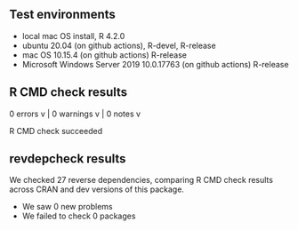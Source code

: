 ## Test environments

* local mac OS install, R 4.2.0
* ubuntu 20.04 (on github actions), R-devel, R-release
* mac OS 10.15.4 (on github actions) R-release
* Microsoft Windows Server 2019 10.0.17763 (on github actions) R-release

## R CMD check results

0 errors v | 0 warnings v | 0 notes v

R CMD check succeeded

## revdepcheck results

We checked 27 reverse dependencies, comparing R CMD check results across CRAN and dev versions of this package.

 * We saw 0 new problems
 * We failed to check 0 packages
